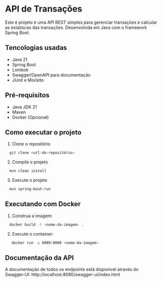 # API  de Transações

Este é projeto é uma API REST simples para gerenciar transações e calcular as estatíscas das transações. Desenvolvida em Java com o framework Spring Boot.


## Tencologias usadas 
  - Java 21
  - Spring Boot
  - Lombok
  - Swagger/OpenAPI para documentação
  - JUnit e Mockito

## Pré-requisitos
 - Java JDK 21
 - Maven
 - Docker (Opcional)

## Como executar o projeto
  1. Clone o repositório
  ````bash
    git clone <url-do-repositório>
 ````
  2. Compile o projeto
  ```bash
    mvn clean install
  ``` 
3. Execute o projeto
  ```bash
    mvn spring-boot:run
  ```

## Executando com Docker
  1. Construa a imagem:  
  ```bash
    docker build -t <nome-da-imagem> .
  ```
  2. Execute o container:  
 ```bash
    docker run -p 8080:8080 <nome-da-imagem>
  ```

## Documentação da API
 A documentação de todos os endpoints está disponível através do Swagger-UI:
 http://localhost:8080/swagger-ui/index.html
